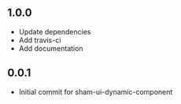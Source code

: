 ## 1.0.0
* Update dependencies
* Add travis-ci
* Add documentation

## 0.0.1 
* Initial commit for sham-ui-dynamic-component
